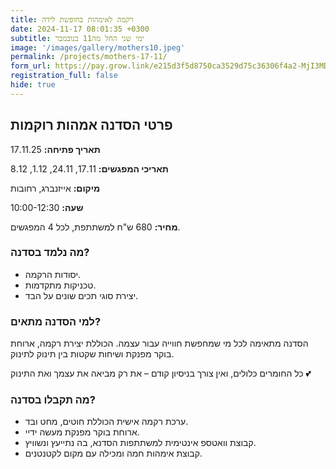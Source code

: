 ```yaml
---
title: רקמה לאימהות בחופשת לידה
date: 2024-11-17 08:01:35 +0300
subtitle: ימי שני החל מה11 בנובמבר
image: '/images/gallery/mothers10.jpeg'
permalink: /projects/mothers-17-11/
form_url: https://pay.grow.link/e215d3f5d8750ca3529d75c36306f4a2-MjI3MDAxMw
registration_full: false
hide: true
---
```


## פרטי הסדנה אמהות רוקמות

**תאריך פתיחה:** 17.11.25 

**תאריכי המפגשים:** 17.11, 24.11, 1.12, 8.12

**מיקום:** אייזנברג, רחובות  

**שעה:** 10:00-12:30 

**מחיר:** 680 ש"ח למשתתפת, לכל 4 המפגשים.

### מה נלמד בסדנה?

- יסודות הרקמה.
- טכניקות מתקדמות.
- יצירת סוגי תכים שונים על הבד.

### למי הסדנה מתאים?

הסדנה מתאימה לכל מי שמחפשת חווייה עבור עצמה. הכוללת יצירת רקמה, ארוחת בוקר מפנקת ושיחות שקטות בין תינוק לתינוק.

כל החומרים כלולים, ואין צורך בניסיון קודם – את רק מביאה את עצמך ואת התינוק 💕

### מה תקבלו בסדנה?

- ערכת רקמה אישית הכוללת חוטים, מחט ובד.
- ארוחת בוקר מפנקת מעשה ידיי.
- קבוצת וואטספ אינטימית למשתתפות הסדנא, בה נתייעץ ונשוויץ.
-  קבוצת אימהות חמה ומכילה עם מקום לקטנטנים.

